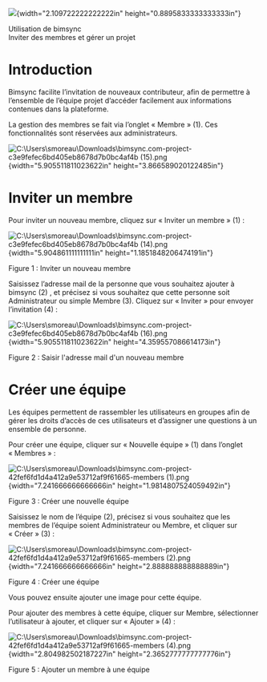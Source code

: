![](media/image1.jpeg){width="2.109722222222222in"
height="0.8895833333333333in"}

Utilisation de bimsync\
Inviter des membres et gérer un projet

Introduction
============

Bimsync facilite l’invitation de nouveaux contributeur, afin de
permettre à l’ensemble de l’équipe projet d’accéder facilement aux
informations contenues dans la plateforme.

La gestion des membres se fait via l’onglet « Membre » (1). Ces
fonctionnalités sont réservées aux administrateurs.

![C:\\Users\\smoreau\\Downloads\\bimsync.com-project-c3e9fefec6bd405eb8678d7b0bc4af4b
(15).png](media/image2.png){width="5.905511811023622in"
height="3.866589020122485in"}

Inviter un membre
=================

Pour inviter un nouveau membre, cliquez sur « Inviter un membre » (1) :

![C:\\Users\\smoreau\\Downloads\\bimsync.com-project-c3e9fefec6bd405eb8678d7b0bc4af4b
(14).png](media/image3.png){width="5.904861111111111in"
height="1.1851848206474191in"}

Figure 1 : Inviter un nouveau membre

Saisissez l’adresse mail de la personne que vous souhaitez ajouter à
bimsync (2) , et précisez si vous souhaitez que cette personne soit
Administrateur ou simple Membre (3). Cliquez sur « Inviter » pour
envoyer l’invitation (4) :

![C:\\Users\\smoreau\\Downloads\\bimsync.com-project-c3e9fefec6bd405eb8678d7b0bc4af4b
(16).png](media/image4.png){width="5.905511811023622in"
height="4.359557086614173in"}

Figure 2 : Saisir l'adresse mail d'un nouveau membre

Créer une équipe
================

Les équipes permettent de rassembler les utilisateurs en groupes afin de
gérer les droits d’accès de ces utilisateurs et d’assigner une questions
à un ensemble de personne.

Pour créer une équipe, cliquer sur « Nouvelle équipe » (1) dans l’onglet
« Membres » :

![C:\\Users\\smoreau\\Downloads\\bimsync.com-project-42fef6fd1d4a412a9e53712af9f61665-members
(1).png](media/image5.png){width="7.241666666666666in"
height="1.9814807524059492in"}

Figure 3 : Créer une nouvelle équipe

Saisissez le nom de l’équipe (2), précisez si vous souhaitez que les
membres de l’équipe soient Administrateur ou Membre, et cliquer sur
« Créer » (3) :

![C:\\Users\\smoreau\\Downloads\\bimsync.com-project-42fef6fd1d4a412a9e53712af9f61665-members
(2).png](media/image6.png){width="7.241666666666666in"
height="2.888888888888889in"}

Figure 4 : Créer une équipe

Vous pouvez ensuite ajouter une image pour cette équipe.

Pour ajouter des membres à cette équipe, cliquer sur Membre,
sélectionner l’utilisateur à ajouter, et cliquer sur « Ajouter » (4) :

![C:\\Users\\smoreau\\Downloads\\bimsync.com-project-42fef6fd1d4a412a9e53712af9f61665-members
(4).png](media/image7.png){width="2.804982502187227in"
height="2.3652777777777776in"}

Figure 5 : Ajouter un membre à une équipe
